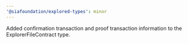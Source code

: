 ```yaml
---
'@siafoundation/explored-types': minor
---
```


Added confirmation transaction and proof transaction information to the ExplorerFileContract type.
